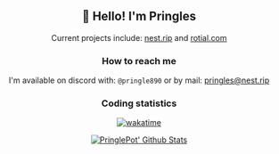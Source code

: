 
<h2 align="center">👋 Hello! I'm Pringles</h1>

<p align="center">
Current projects include: <a href="https://nest.rip">nest.rip</a> and <a href="https://rotial.com">rotial.com</a>
</p>

<h3 align="center">How to reach me</h1>

<p align="center">
  I'm available on discord with: <code>@pringle890</code> or by mail: <a href="mailto:pringles@nest.rip">pringles@nest.rip</a>
</p>

<h3 align="center">Coding statistics</h1>
<p align="center">
  <a href="https://wakatime.com/@abd317df-612e-44b4-8787-15db7b574b2f">
    <img src="https://wakatime.com/badge/user/abd317df-612e-44b4-8787-15db7b574b2f.svg" alt="wakatime"/>
  </a>
</p>

<!-- I know I know, I can just do it in one <p> but i cba with css yk --> 
<p align="center" >
   <a href="https://github.com/PringlePot">
    <img align="center" src="https://github-readme-stats.vercel.app/api?username=PringlePot&show_icons=true&theme=dark&count_private=true" alt="PringlePot' Github Stats"/>
   </a>
</p>
